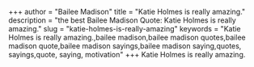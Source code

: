 +++
author = "Bailee Madison"
title = "Katie Holmes is really amazing."
description = "the best Bailee Madison Quote: Katie Holmes is really amazing."
slug = "katie-holmes-is-really-amazing"
keywords = "Katie Holmes is really amazing.,bailee madison,bailee madison quotes,bailee madison quote,bailee madison sayings,bailee madison saying,quotes, sayings,quote, saying, motivation"
+++
Katie Holmes is really amazing.
